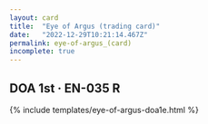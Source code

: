 ```yaml
---
layout: card
title:  "Eye of Argus (trading card)"
date:   "2022-12-29T10:21:14.467Z"
permalink: eye-of-argus_(card)
incomplete: true
---
```


## DOA 1st &middot; EN-035 R

{% include templates/eye-of-argus-doa1e.html %}
